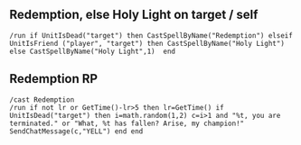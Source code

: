 ## Redemption, else Holy Light on target / self
```
/run if UnitIsDead("target") then CastSpellByName("Redemption") elseif UnitIsFriend ("player", "target") then CastSpellByName("Holy Light") else CastSpellByName("Holy Light",1)  end
```


## Redemption RP
```
/cast Redemption
/run if not lr or GetTime()-lr>5 then lr=GetTime() if UnitIsDead("target") then i=math.random(1,2) c=i>1 and "%t, you are terminated." or "What, %t has fallen? Arise, my champion!" SendChatMessage(c,"YELL") end end
```